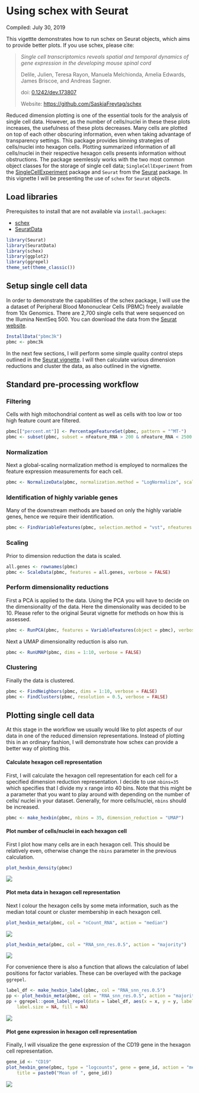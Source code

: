 Using schex with Seurat
================
Compiled: July 30, 2019

This vigettte demonstrates how to run schex on Seurat objects, which aims to provide better plots. If you use schex, please cite:

> *Single cell transcriptomics reveals spatial and temporal dynamics of gene expression in the developing mouse spinal cord*
>
> Delile, Julien, Teresa Rayon, Manuela Melchionda, Amelia Edwards, James Briscoe, and Andreas Sagner.
>
> doi: [0.1242/dev.173807](https://doi.org/0.1242/dev.173807)
>
> Website: <https://github.com/SaskiaFreytag/schex>

Reduced dimension plotting is one of the essential tools for the analysis of single cell data. However, as the number of cells/nuclei in these these plots increases, the usefulness of these plots decreases. Many cells are plotted on top of each other obscuring information, even when taking advantage of transparency settings. This package provides binning strategies of cells/nuclei into hexagon cells. Plotting summarized information of all cells/nuclei in their respective hexagon cells presents information without obstructions. The package seemlessly works with the two most common object classes for the storage of single cell data; `SingleCellExperiment` from the [SingleCellExperiment](https://bioconductor.org/packages/3.9/bioc/html/SingleCellExperiment.html) package and `Seurat` from the [Seurat](https://satijalab.org/seurat/) package. In this vignette I will be presenting the use of `schex` for `Seurat` objects.

Load libraries
--------------

Prerequisites to install that are not available via `install.packages`:

-   [schex](https://github.com/SaskiaFreytag/schex)
-   [SeuratData](https://github.com/satijalab/seurat-data)

``` r
library(Seurat)
library(SeuratData)
library(schex)
library(ggplot2)
library(ggrepel)
theme_set(theme_classic())
```

Setup single cell data
----------------------

In order to demonstrate the capabilities of the schex package, I will use the a dataset of Peripheral Blood Mononuclear Cells (PBMC) freely available from 10x Genomics. There are 2,700 single cells that were sequenced on the Illumina NextSeq 500. You can download the data from the [Seurat website](https://s3-us-west-2.amazonaws.com/10x.files/samples/cell/pbmc3k/pbmc3k_filtered_gene_bc_matrices.tar.gz).

``` r
InstallData("pbmc3k")
pbmc <- pbmc3k
```

In the next few sections, I will perform some simple quality control steps outlined in the [Seurat vignette](https://satijalab.org/seurat/v3.0/pbmc3k_tutorial.html). I will then calculate various dimension reductions and cluster the data, as also outlined in the vignette.

Standard pre-processing workflow
--------------------------------

### Filtering

Cells with high mitochondrial content as well as cells with too low or too high feature count are filtered.

``` r
pbmc[["percent.mt"]] <- PercentageFeatureSet(pbmc, pattern = "^MT-")
pbmc <- subset(pbmc, subset = nFeature_RNA > 200 & nFeature_RNA < 2500 & percent.mt < 5)
```

### Normalization

Next a global-scaling normalization method is employed to normalizes the feature expression measurements for each cell.

``` r
pbmc <- NormalizeData(pbmc, normalization.method = "LogNormalize", scale.factor = 10000, verbose = FALSE)
```

### Identification of highly variable genes

Many of the downstream methods are based on only the highly variable genes, hence we require their identification.

``` r
pbmc <- FindVariableFeatures(pbmc, selection.method = "vst", nfeatures = 2000, verbose = FALSE)
```

### Scaling

Prior to dimension reduction the data is scaled.

``` r
all.genes <- rownames(pbmc)
pbmc <- ScaleData(pbmc, features = all.genes, verbose = FALSE)
```

### Perform dimensionality reductions

First a PCA is applied to the data. Using the PCA you will have to decide on the dimensionality of the data. Here the dimensionality was decided to be 10. Please refer to the original Seurat vignette for methods on how this is assessed.

``` r
pbmc <- RunPCA(pbmc, features = VariableFeatures(object = pbmc), verbose = FALSE)
```

Next a UMAP dimensionality reduction is also run.

``` r
pbmc <- RunUMAP(pbmc, dims = 1:10, verbose = FALSE)
```

### Clustering

Finally the data is clustered.

``` r
pbmc <- FindNeighbors(pbmc, dims = 1:10, verbose = FALSE)
pbmc <- FindClusters(pbmc, resolution = 0.5, verbose = FALSE)
```

Plotting single cell data
-------------------------

At this stage in the workflow we usually would like to plot aspects of our data in one of the reduced dimension representations. Instead of plotting this in an ordinary fashion, I will demonstrate how schex can provide a better way of plotting this.

#### Calculate hexagon cell representation

First, I will calculate the hexagon cell representation for each cell for a specified dimension reduction representation. I decide to use `nbins=35` which specifies that I divide my x range into 40 bins. Note that this might be a parameter that you want to play around with depending on the number of cells/ nuclei in your dataset. Generally, for more cells/nuclei, `nbins` should be increased.

``` r
pbmc <- make_hexbin(pbmc, nbins = 35, dimension_reduction = "UMAP")
```

#### Plot number of cells/nuclei in each hexagon cell

First I plot how many cells are in each hexagon cell. This should be relatively even, otherwise change the `nbins` parameter in the previous calculation.

``` r
plot_hexbin_density(pbmc)
```

![](schex_files/figure-markdown_github/plot-density-1.png)

#### Plot meta data in hexagon cell representation

Next I colour the hexagon cells by some meta information, such as the median total count or cluster membership in each hexagon cell.

``` r
plot_hexbin_meta(pbmc, col = "nCount_RNA", action = "median")
```

![](schex_files/figure-markdown_github/plot-meta-1-1.png)

``` r
plot_hexbin_meta(pbmc, col = "RNA_snn_res.0.5", action = "majority")
```

![](schex_files/figure-markdown_github/plot-meta-2-1.png)

For convenience there is also a function that allows the calculation of label positions for factor variables. These can be overlayed with the package `ggrepel`.

``` r
label_df <- make_hexbin_label(pbmc, col = "RNA_snn_res.0.5")
pp <- plot_hexbin_meta(pbmc, col = "RNA_snn_res.0.5", action = "majority")
pp + ggrepel::geom_label_repel(data = label_df, aes(x = x, y = y, label = label), colour = "black", 
    label.size = NA, fill = NA)
```

![](schex_files/figure-markdown_github/plot-meta-label-1.png)

#### Plot gene expression in hexagon cell representation

Finally, I will visualize the gene expression of the CD19 gene in the hexagon cell representation.

``` r
gene_id <- "CD19"
plot_hexbin_gene(pbmc, type = "logcounts", gene = gene_id, action = "mean", xlab = "UMAP1", ylab = "UMAP2", 
    title = paste0("Mean of ", gene_id))
```

![](schex_files/figure-markdown_github/plot-gene-1.png)
